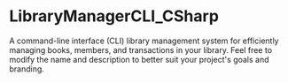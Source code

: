 # LibraryManagerCLI_CSharp
A command-line interface (CLI) library management system for efficiently managing books, members, and transactions in your library. Feel free to modify the name and description to better suit your project's goals and branding.
